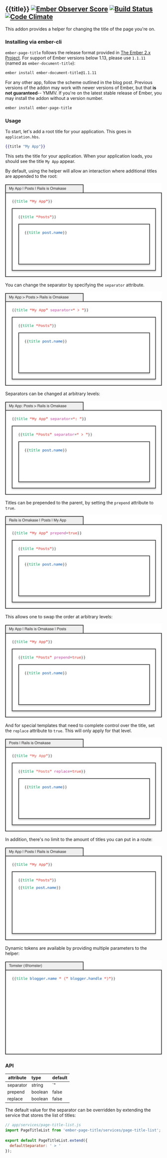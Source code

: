 ## {{title}} [![Ember Observer Score](http://emberobserver.com/badges/ember-page-title.svg)](http://emberobserver.com/addons/ember-page-title) [![Build Status](https://travis-ci.org/tim-evans/ember-page-title.svg)](https://travis-ci.org/tim-evans/ember-page-title) [![Code Climate](https://codeclimate.com/github/tim-evans/ember-page-title/badges/gpa.svg)](https://codeclimate.com/github/tim-evans/ember-page-title)

This addon provides a helper for changing the title of the page you're on.

### Installing via ember-cli

`ember-page-title` follows the release format provided in [The Ember 2.x Project](http://emberjs.com/blog/2015/06/16/ember-project-at-2-0.html). For support of Ember versions below 1.13, please use `1.1.11` (named as `ember-document-title`):

```bash
ember install ember-document-title@1.1.11
```

For any other app, follow the scheme outlined in the blog post. Previous versions of the addon may work with newer versions of Ember, but that **is not guaranteed**-- YMMV. If you're on the latest stable release of Ember, you may install the addon without a version number.

```bash
ember install ember-page-title
```

### Usage

To start, let's add a root title for your application. This goes in `application.hbs`.

```handlebars
{{title "My App"}}
```

This sets the title for your application. When your application loads, you should see the title `My App` appear.

By default, using the helper will allow an interaction where additional titles are appended to the root:

![Defaults](public/default.jpg)

You can change the separator by specifying the `separator` attribute.

![Custom Separator](public/separator.jpg)

Separators can be changed at arbitrary levels:

![Custom Separator](public/separator-nested.jpg)

Titles can be prepended to the parent, by setting the `prepend` attribute to `true`.

![Prepend](public/prepend.jpg)

This allows one to swap the order at arbitrary levels:

![Nested Prepend](public/prepend-nested.jpg)

And for special templates that need to complete control over the title, set the `replace` attribute to `true`. This will only apply for that level.

![Replace](public/replace.jpg)

In addition, there's no limit to the amount of titles you can put in a route:

![Replace](public/duplicate.jpg)

Dynamic tokens are available by providing multiple parameters to the helper:

![Replace](public/dynamic.jpg)

### API

| attribute | type    | default |
|-----------|:--------|:--------|
| separator | string  | `" | "` |
| prepend   | boolean | false   |
| replace   | boolean | false   |

The default value for the separator can be overridden by extending the service that stores the list of titles:

```javascript
// app/services/page-title-list.js
import PageTitleList from 'ember-page-title/services/page-title-list';

export default PageTitleList.extend({
  defaultSeparator: ' > '
});
```
